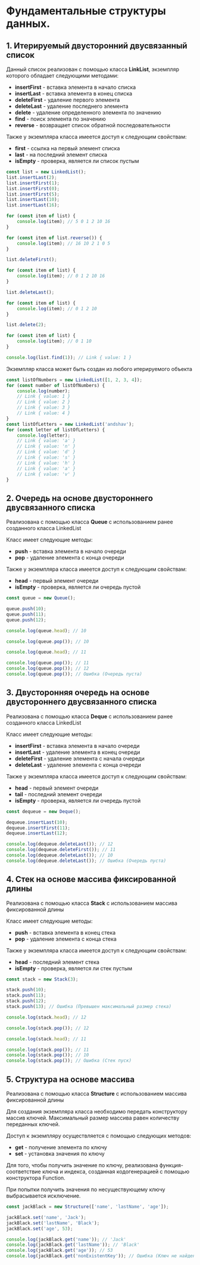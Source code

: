 # Фундаментальные структуры данных.

## 1. Итерируемый двусторонний двусвязанный список

Данный список реализован с помощью класса **LinkList**, экземпляр которого обладает следующими методами:

- **insertFirst** - вставка элемента в начало списка
- **insertLast** - вставка элемента в конец списка
- **deleteFirst** - удаление первого элемента
- **deleteLast** - удаление последнего элемента
- **delete** - удаление определенного элемента по значению
- **find** - поиск элемента по значению
- **reverse** - возвращает список обратной последовательности

Также у экземпляра класса имеется доступ к следующим свойствам:
- **first** - ссылка на первый элемент списка
- **last** - на последний элемент списка
- **isEmpty** - проверка, является ли список пустым

```js
const list = new LinkedList();
list.insertLast(2);
list.insertFirst(1);
list.insertFirst(0);
list.insertFirst(5);
list.insertLast(10);
list.insertLast(16);

for (const item of list) {
    console.log(item); // 5 0 1 2 10 16
}

for (const item of list.reverse()) {
    console.log(item); // 16 10 2 1 0 5
}

list.deleteFirst();

for (const item of list) {
    console.log(item); // 0 1 2 10 16
}

list.deleteLast();

for (const item of list) {
    console.log(item); // 0 1 2 10
}

list.delete(2);

for (const item of list) {
    console.log(item); // 0 1 10
}

console.log(list.find(1)); // Link { value: 1 }
```
Экземпляр класса может быть создан из любого итерируемого объекта
```js
const listOfNumbers = new LinkedList([1, 2, 3, 4]);
for (const number of listOfNumbers) {
    console.log(number);
    // Link { value: 1 }
    // Link { value: 2 }
    // Link { value: 3 }
    // Link { value: 4 }
}
const listOfLetters = new LinkedList('andshav');
for (const letter of listOfLetters) {
    console.log(letter);
    // Link { value: 'a' }
    // Link { value: 'n' }
    // Link { value: 'd' }
    // Link { value: 's' }
    // Link { value: 'h' }
    // Link { value: 'a' }
    // Link { value: 'v' }
}
```

## 2. Очередь на основе двустороннего двусвязанного списка

Реализована с помощью класса **Queue** c использованием ранее созданного класса LinkedList

Класс имеет следующие методы: 
- **push** - вставка элемента в начало очереди
- **pop** - удаление элемента с конца очереди

Также у экземпляра класса имеется доступ к следующим свойствам:
- **head** - первый элемент очереди
- **isEmpty** - проверка, является ли очередь пустой
```js
const queue = new Queue();

queue.push(10);
queue.push(11);
queue.push(12);

console.log(queue.head); // 10

console.log(queue.pop()); // 10

console.log(queue.head); // 11

console.log(queue.pop()); // 11
console.log(queue.pop()); // 12
console.log(queue.pop()); // Ошибка (Очередь пуста)
```

## 3. Двусторонняя очередь на основе двустороннего двусвязанного списка

Реализована с помощью класса **Deque** c использованием ранее созданного класса LinkedList

Класс имеет следующие методы:
- **insertFirst** - вставка элемента в начало очереди
- **insertLast** - удаление элемента в конец очереди
- **deleteFirst** - удаление элемента с начала очереди
- **deleteLast** - удаление элемента с конца очереди

Также у экземпляра класса имеется доступ к следующим свойствам:
- **head** - первый элемент очереди
- **tail** - последний элемент очереди
- **isEmpty** - проверка, является ли очередь пустой
```js
const dequeue = new Deque();

dequeue.insertLast(10);
dequeue.insertFirst(11);
dequeue.insertLast(12);

console.log(dequeue.deleteLast()); // 12
console.log(dequeue.deleteFirst()); // 11
console.log(dequeue.deleteLast()); // 10
console.log(dequeue.deleteLast()); // Ошибка (Очередь пуста)
```

## 4. Стек на основе массива фиксированной длины

Реализована с помощью класса **Stack** c использованием массива фиксированной длины

Класс имеет следующие методы:
- **push** - вставка элемента в конец стека
- **pop** - удаление элемента с конца стека

Также у экземпляра класса имеется доступ к следующим свойствам:
- **head** - последний элемент стека
- **isEmpty** - проверка, является ли стек пустым
```js
const stack = new Stack(3);

stack.push(10);
stack.push(11);
stack.push(12);
stack.push(13); // Ошибка (Превышен максимальный размер стека)

console.log(stack.head); // 12

console.log(stack.pop()); // 12

console.log(stack.head); // 11

console.log(stack.pop()); // 11
console.log(stack.pop()); // 10
console.log(stack.pop()); // Ошибка (Стек пуск)
```


## 5. Структура на основе массива

Реализована с помощью класса **Structure** c использованием массива фиксированной длины

Для создания экземпляра класса необходимо передать конструктору массив ключей. 
Максимальный размер массива равен количеству переданных ключей.

Доступ к экземпляру осуществляется с помощью следующих методов:

- **get** - получение элемента по ключу
- **set** - установка значения по ключу

Для того, чтобы получить значение по ключу, реализована функция-соответствие ключа и индекса, 
созданная кодогенерацией с помощью конструктора Function.

При попытки получить значения по несуществующему ключу выбрасывается исключение.

```js
const jackBlack = new Structure(['name', 'lastName', 'age']);

jackBlack.set('name', 'Jack');
jackBlack.set('lastName', 'Black');
jackBlack.set('age', 53);

console.log(jackBlack.get('name')); // 'Jack'
console.log(jackBlack.get('lastName')); // 'Black'
console.log(jackBlack.get('age')); // 53
console.log(jackBlack.get('nonExistentKey')); // Ошибка (Ключ не найден)
```
